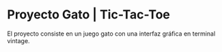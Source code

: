 # Proyecto Gato | Tic-Tac-Toe

El proyecto consiste en un juego gato con una interfaz gráfica en terminal vintage.
